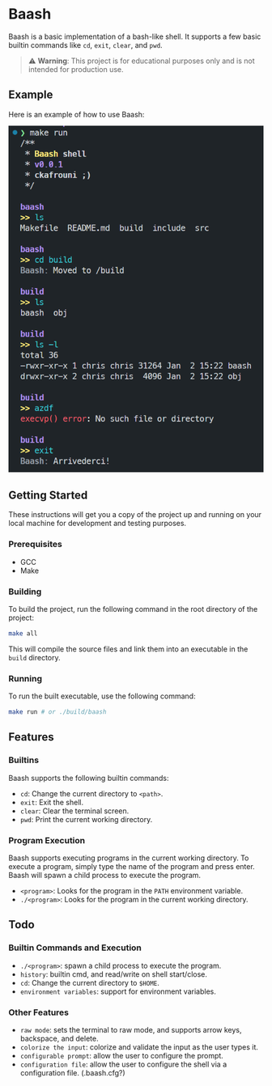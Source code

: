 # Baash

Baash is a basic implementation of a bash-like shell. It supports a few basic builtin commands like `cd`, `exit`, `clear`, and `pwd`.

> :warning: **Warning**: This project is for educational purposes only and is not intended for production use.

## Example

Here is an example of how to use Baash:

![Usage Example](docs/usage-example.png)

## Getting Started

These instructions will get you a copy of the project up and running on your local machine for development and testing purposes.

### Prerequisites

- GCC
- Make

### Building

To build the project, run the following command in the root directory of the project:

```sh
make all
```

This will compile the source files and link them into an executable in the `build` directory.

### Running

To run the built executable, use the following command:

```sh
make run # or ./build/baash
```

## Features

### Builtins

Baash supports the following builtin commands:

- `cd`: Change the current directory to `<path>`.
- `exit`: Exit the shell.
- `clear`: Clear the terminal screen.
- `pwd`: Print the current working directory.

### Program Execution

Baash supports executing programs in the current working directory. To execute a program, simply type the name of the program and press enter. Baash will spawn a child process to execute the program.

- `<program>`: Looks for the program in the `PATH` environment variable.
- `./<program>`: Looks for the program in the current working directory.

## Todo

### Builtin Commands and Execution

- `./<program>`: spawn a child process to execute the program.
- `history`: builtin cmd, and read/write on shell start/close.
- `cd`: Change the current directory to `$HOME`.
- `environment variables`: support for environment variables.

### Other Features

- `raw mode`: sets the terminal to raw mode, and supports arrow keys, backspace, and delete.
- `colorize the input`: colorize and validate the input as the user types it.
- `configurable prompt`: allow the user to configure the prompt.
- `configuration file`: allow the user to configure the shell via a configuration file. (.baash.cfg?)
